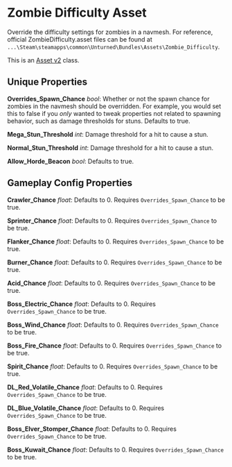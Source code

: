Zombie Difficulty Asset
=======================

Override the difficulty settings for zombies in a navmesh. For reference, official ZombieDifficulty.asset files can be found at `...\Steam\steamapps\common\Unturned\Bundles\Assets\Zombie_Difficulty`.

This is an [Asset v2](AssetsV2.md) class.

Unique Properties
-----------------

**Overrides_Spawn_Chance** *bool*: Whether or not the spawn chance for zombies in the navmesh should be overridden. For example, you would set this to false if you *only* wanted to tweak properties not related to spawning behavior, such as damage thresholds for stuns. Defaults to true.

**Mega_Stun_Threshold** *int*: Damage threshold for a hit to cause a stun.

**Normal_Stun_Threshold** *int*: Damage threshold for a hit to cause a stun.

**Allow_Horde_Beacon** *bool*: Defaults to true.

Gameplay Config Properties
--------------------------

**Crawler_Chance** *float*: Defaults to 0. Requires `Overrides_Spawn_Chance` to be true.

**Sprinter_Chance** *float*: Defaults to 0. Requires `Overrides_Spawn_Chance` to be true.

**Flanker_Chance** *float*: Defaults to 0. Requires `Overrides_Spawn_Chance` to be true.

**Burner_Chance** *float*: Defaults to 0. Requires `Overrides_Spawn_Chance` to be true.

**Acid_Chance** *float*: Defaults to 0. Requires `Overrides_Spawn_Chance` to be true.

**Boss_Electric_Chance** *float*: Defaults to 0. Requires `Overrides_Spawn_Chance` to be true.

**Boss_Wind_Chance** *float*: Defaults to 0. Requires `Overrides_Spawn_Chance` to be true.

**Boss_Fire_Chance** *float*: Defaults to 0. Requires `Overrides_Spawn_Chance` to be true.

**Spirit_Chance** *float*: Defaults to 0. Requires `Overrides_Spawn_Chance` to be true.

**DL_Red_Volatile_Chance** *float*: Defaults to 0. Requires `Overrides_Spawn_Chance` to be true.

**DL_Blue_Volatile_Chance** *float*: Defaults to 0. Requires `Overrides_Spawn_Chance` to be true.

**Boss_Elver_Stomper_Chance** *float*: Defaults to 0. Requires `Overrides_Spawn_Chance` to be true.

**Boss_Kuwait_Chance** *float*: Defaults to 0. Requires `Overrides_Spawn_Chance` to be true.
